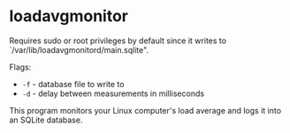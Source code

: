 # loadavgmonitor

Requires sudo or root privileges by default since it writes to `/var/lib/loadavgmonitord/main.sqlite".

Flags:
* `-f` - database file to write to
* `-d` - delay between measurements in milliseconds

This program monitors your Linux computer's load average and logs it into an
SQLite database.
